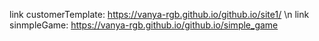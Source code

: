 link customerTemplate:  https://vanya-rgb.github.io/github.io/site1/ \n
link sinmpleGame:  https://vanya-rgb.github.io/github.io/simple_game
